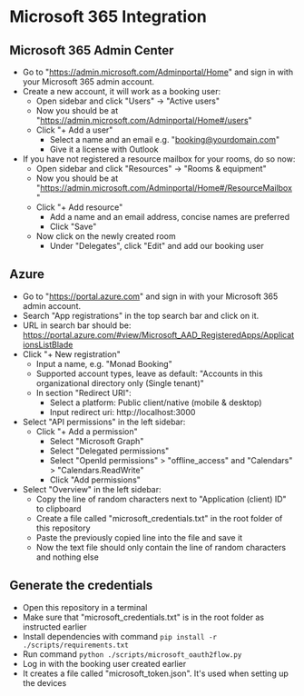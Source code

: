 # Microsoft 365 Integration

## Microsoft 365 Admin Center
- Go to "https://admin.microsoft.com/Adminportal/Home" and sign in with your Microsoft 365 admin account.
- Create a new account, it will work as a booking user:
  - Open sidebar and click "Users" -> "Active users"
  - Now you should be at "https://admin.microsoft.com/Adminportal/Home#/users"
  - Click "+ Add a user"
    - Select a name and an email e.g. "booking@yourdomain.com"
    - Give it a license with Outlook
- If you have not registered a resource mailbox for your rooms, do so now:
  - Open sidebar and click "Resources" -> "Rooms & equipment"
  - Now you should be at "https://admin.microsoft.com/Adminportal/Home#/ResourceMailbox"
  - Click "+ Add resource"
    - Add a name and an email address, concise names are preferred
    - Click "Save"
  - Now click on the newly created room
    - Under "Delegates", click "Edit" and add our booking user

## Azure
- Go to "https://portal.azure.com" and sign in with your Microsoft 365 admin account.
- Search "App registrations" in the top search bar and click on it.
- URL in search bar should be: https://portal.azure.com/#view/Microsoft_AAD_RegisteredApps/ApplicationsListBlade
- Click "+ New registration"
  - Input a name, e.g. "Monad Booking"
  - Supported account types, leave as default: "Accounts in this organizational directory only (Single tenant)"
  - In section "Redirect URI":
    - Select a platform: Public client/native (mobile & desktop)
    - Input redirect uri: http://localhost:3000
- Select "API permissions" in the left sidebar:
  - Click "+ Add a permission"
    - Select "Microsoft Graph"
    - Select "Delegated permissions"
    - Select "OpenId permissions" > "offline_access" and "Calendars" > "Calendars.ReadWrite"
    - Click "Add permissions"
- Select "Overview" in the left sidebar:
  - Copy the line of random characters next to "Application (client) ID" to clipboard
  - Create a file called "microsoft_credentials.txt" in the root folder of this repository
  - Paste the previously copied line into the file and save it
  - Now the text file should only contain the line of random characters and nothing else

## Generate the credentials
- Open this repository in a terminal
- Make sure that "microsoft_credentials.txt" is in the root folder as instructed earlier
- Install dependencies with command `pip install -r ./scripts/requirements.txt`
- Run command `python ./scripts/microsoft_oauth2flow.py`
- Log in with the booking user created earlier
- It creates a file called "microsoft_token.json". It's used when setting up the devices

